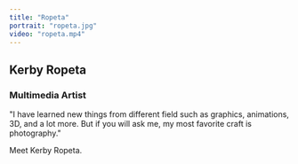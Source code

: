 ```yaml
---
title: "Ropeta"
portrait: "ropeta.jpg"
video: "ropeta.mp4"
---
```


## Kerby Ropeta
### Multimedia Artist

"I have learned new things from different field such as graphics, animations, 3D, and a lot more. But if you will ask me, my most favorite craft is photography."

Meet Kerby Ropeta.
